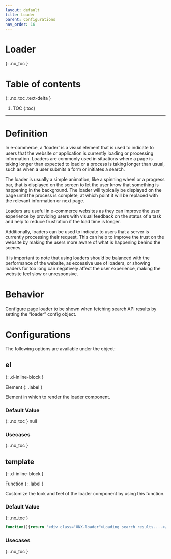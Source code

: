 ```yaml
---
layout: default
title: Loader
parent: Configurations
nav_order: 16
---
```


# Loader
{: .no_toc }

# Table of contents
{: .no_toc .text-delta }

1. TOC
{:toc}

---

# Definition
In e-commerce, a 'loader' is a visual element that is used to indicate to users that the website or application is currently loading or processing information. Loaders are commonly used in situations where a page is taking longer than expected to load or a process is taking longer than usual, such as when a user submits a form or initiates a search.

The loader is usually a simple animation, like a spinning wheel or a progress bar, that is displayed on the screen to let the user know that something is happening in the background. The loader will typically be displayed on the page until the process is complete, at which point it will be replaced with the relevant information or next page.

Loaders are useful in e-commerce websites as they can improve the user experience by providing users with visual feedback on the status of a task and help to reduce frustration if the load time is longer.

Additionally, loaders can be used to indicate to users that a server is currently processing their request, This can help to improve the trust on the website by making the users more aware of what is happening behind the scenes.

It is important to note that using loaders should be balanced with the performance of the website, as excessive use of loaders, or showing loaders for too long can negatively affect the user experience, making the website feel slow or unresponsive.

# Behavior

Configure page loader to be shown when fetching search API results by setting the “loader” config object. 

# Configurations

The following options are available under the object:  

## el
{: .d-inline-block }

Element
{: .label }

Element in which to render the loader component.

### Default Value
{: .no_toc }
null	

### Usecases
{: .no_toc }

## template
{: .d-inline-block }

Function
{: .label }


Customize the look and feel of the loader component by using this function.

### Default Value
{: .no_toc }
```js
function(){return '<div class="UNX-loader">Loading search results....</div>'}
```	

### Usecases
{: .no_toc }
